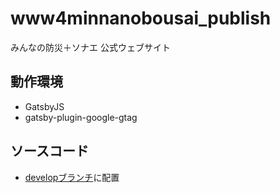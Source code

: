# www4minnanobousai_publish
みんなの防災＋ソナエ 公式ウェブサイト

## 動作環境
* GatsbyJS
* gatsby-plugin-google-gtag

## ソースコード
* [developブランチ](https://github.com/acb-salon/www4minnanobousai_publish/tree/develop)に配置

